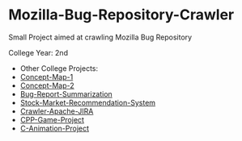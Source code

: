 # Mozilla-Bug-Repository-Crawler
Small Project aimed at crawling Mozilla Bug Repository

College Year: 2nd

* Other College Projects:
 * [Concept-Map-1](https://github.com/amankaushik/Concept-Map-Generation-from-Natural-Language-Text---Part-1)
 * [Concept-Map-2](https://github.com/amankaushik/Concept-Map-Generation-from-Natural-Language-Text---Part-2)
 * [Bug-Report-Summarization](https://github.com/amankaushik/Bug-Report-Summarization)
 * [Stock-Market-Recommendation-System](https://github.com/amankaushik/Stock-Market-Recommendation-System)
 * [Crawler-Apache-JIRA](https://github.com/amankaushik/Crawler-Apache-JIRA)
 * [CPP-Game-Project](https://github.com/amankaushik/CPP-Game-Project-)
 * [C-Animation-Project](https://github.com/amankaushik/C-Animation-Project)
